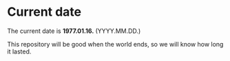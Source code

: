 # Current date

The current date is **1977.01.16.** (YYYY.MM.DD.)

This repository will be good when the world ends, so we will know how long it lasted.